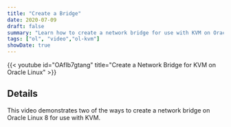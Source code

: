 ```yaml
---
title: "Create a Bridge"
date: 2020-07-09
draft: false
summary: "Learn how to create a network bridge for use with KVM on Oracle Linux."
tags: ["ol", "video","ol-kvm"]
showDate: true
---
```


{{< youtube id="OAfIb7gtang" title="Create a Network Bridge for KVM on Oracle Linux" >}}

## Details

This video demonstrates two of the ways to create a network bridge on Oracle Linux 8 for use with KVM.
